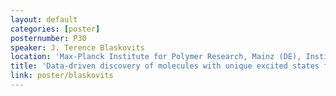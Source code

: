 ```yaml
---
layout: default
categories: [poster]
posternumber: P30
speaker: J. Terence Blaskovits
location: 'Max-Planck Institute for Polymer Research, Mainz (DE), Institute of Chemical Sciences and Engineering, Lausanne (CH)'
title: 'Data-driven discovery of molecules with unique excited states for organic electronics'
link: poster/blaskovits
---
```

